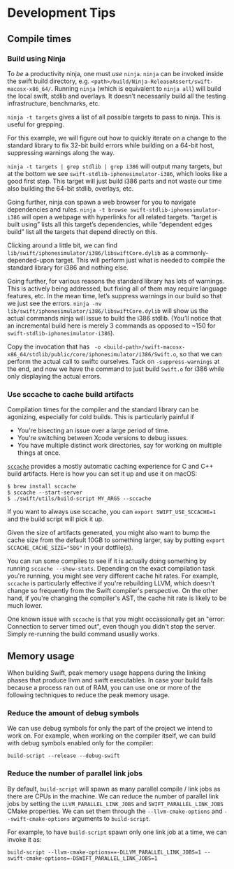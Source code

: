 # Development Tips

## Compile times

### Build using Ninja

To *be* a productivity ninja, one must *use* `ninja`. `ninja` can be invoked inside the swift build directory, e.g. `<path>/build/Ninja-ReleaseAssert/swift-macosx-x86_64/`. Running `ninja` (which is equivalent to `ninja all`) will build the local swift, stdlib and overlays. It doesn’t necessarily build all the testing infrastructure, benchmarks, etc.

`ninja -t targets` gives a list of all possible targets to pass to ninja. This is useful for grepping.

For this example, we will figure out how to quickly iterate on a change to the standard library to fix 32-bit build errors while building on a 64-bit host, suppressing warnings along the way.

`ninja -t targets | grep stdlib | grep i386` will output many targets, but at the bottom we see `swift-stdlib-iphonesimulator-i386`, which looks like a good first step. This target will just build i386 parts and not waste our time also building the 64-bit stdlib, overlays, etc.

Going further, ninja can spawn a web browser for you to navigate dependencies and rules. `ninja -t browse swift-stdlib-iphonesimulator-i386`  will open a webpage with hyperlinks for all related targets. “target is built using” lists all this target’s dependencies, while “dependent edges build” list all the targets that depend directly on this.

Clicking around a little bit, we can find `lib/swift/iphonesimulator/i386/libswiftCore.dylib` as a commonly-depended-upon target. This will perform just what is needed to compile the standard library for i386 and nothing else.

Going further, for various reasons the standard library has lots of warnings. This is actively being addressed, but fixing all of them may require language features, etc. In the mean time, let’s suppress warnings in our build so that we just see the errors. `ninja -nv lib/swift/iphonesimulator/i386/libswiftCore.dylib` will show us the actual commands ninja will issue to build the i386 stdlib. (You’ll notice that an incremental build here is merely 3 commands as opposed to ~150 for `swift-stdlib-iphonesimulator-i386`).

Copy the invocation that has  ` -o <build-path>/swift-macosx-x86_64/stdlib/public/core/iphonesimulator/i386/Swift.o`, so that we can perform the actual call to swiftc ourselves. Tack on `-suppress-warnings` at the end, and now we have the command to just build `Swift.o` for i386 while only displaying the actual errors.

### Use sccache to cache build artifacts

Compilation times for the compiler and the standard library can be agonizing, especially for cold builds. This is particularly painful if

* You're bisecting an issue over a large period of time.
* You're switching between Xcode versions to debug issues.
* You have multiple distinct work directories, say for working on multiple things at once.

[`sccache`](https://github.com/mozilla/sccache) provides a mostly automatic caching experience for C and C++ build artifacts. Here is how you can set it up and use it on macOS:

```
$ brew install sccache
$ sccache --start-server
$ ./swift/utils/build-script MY_ARGS --sccache
```

If you want to always use sccache, you can `export SWIFT_USE_SCCACHE=1` and the build script will pick it up.

Given the size of artifacts generated, you might also want to bump the cache size from the default 10GB to something larger, say by putting `export SCCACHE_CACHE_SIZE="50G"` in your dotfile(s).

You can run some compiles to see if it is actually doing something by running `sccache --show-stats`. Depending on the exact compilation task you're running, you might see very different cache hit rates. For example, `sccache` is particularly effective if you're rebuilding LLVM, which doesn't change so frequently from the Swift compiler's perspective. On the other hand, if you're changing the compiler's AST, the cache hit rate is likely to be much lower.

One known issue with `sccache` is that you might occassionally get an "error: Connection to server timed out", even though you didn't stop the server. Simply re-running the build command usually works.

## Memory usage

When building Swift, peak memory usage happens during the linking phases that produce llvm and swift executables. In case your build fails because a process ran out of RAM, you can use one or more of the following techniques to reduce the peak memory usage.

### Reduce the amount of debug symbols

We can use debug symbols for only the part of the project we intend to work on. For example, when working on the compiler itself, we can build with debug symbols enabled only for the compiler:

```
build-script --release --debug-swift
```

### Reduce the number of parallel link jobs

By default, `build-script` will spawn as many parallel compile / link jobs as there are CPUs in the machine. We can reduce the number of parallel link jobs by setting the `LLVM_PARALLEL_LINK_JOBS` and `SWIFT_PARALLEL_LINK_JOBS` CMake properties. We can set them through the `--llvm-cmake-options` and `--swift-cmake-options` arguments to `build-script`.

For example, to have `build-script` spawn only one link job at a time, we can invoke it as:

```
build-script --llvm-cmake-options==-DLLVM_PARALLEL_LINK_JOBS=1 --swift-cmake-options=-DSWIFT_PARALLEL_LINK_JOBS=1
```
